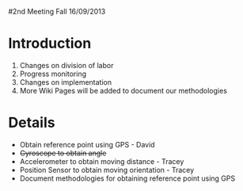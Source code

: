 #2nd Meeting Fall 16/09/2013

# Introduction #
  1. Changes on division of labor
  1. Progress monitoring
  1. Changes on implementation
  1. More Wiki Pages will be added to document our methodologies

# Details #
  * Obtain reference point using GPS - David
  * ~~Gyroscope to obtain angle~~
  * Accelerometer to obtain moving distance - Tracey
  * Position Sensor to obtain moving orientation - Tracey
  * Document methodologies for obtaining reference point using GPS

